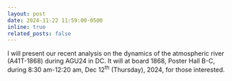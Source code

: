```yaml
---
layout: post
date: 2024-11-22 11:59:00-0500
inline: true
related_posts: false
---
```


I will present our recent analysis on the dynamics of the atmospheric river (A41T-1868) during AGU24 in DC.
It will at board 1868, Poster Hall B-C, during 8:30 am-12:20 am, Dec 12<sup>th</sup> (Thursday), 2024, for those interested.